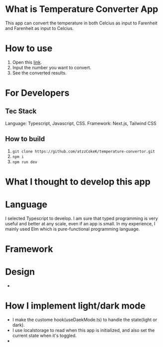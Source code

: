 # What is Temperature Converter App

This app can convert the temperature in both Celcius as input to Farenheit and Farenheit as input to Celcius.

# How to use

1. Open this [link](https://a2c-temperature-convertor.vercel.app/).
2. Input the number you want to convert.
3. See the converted results.

# For Developers

## Tec Stack

Language: Typescript, Javascript, CSS. 
Framework: Next.js, Tailwind CSS

## How to build

1. `git clone https://github.com/atzzCokeK/temperature-convertor.git`
2. `npm i`
3. `npm run dev`

# What I thought to develop this app

# Language
I selected Typescript to develop. I am sure that typed programming is very useful and better at any scale, even if an app is small.
In my experience, I mainly used Elm which is pure-functional programming language.

# Framework


# Design
-

# How I implement light/dark mode
- I make the custome hook(useDaekMode.ts) to handle the state(light or dark).
- I use localstorage to read when this app is initialized, and also set the current state when it's toggled.
- 
